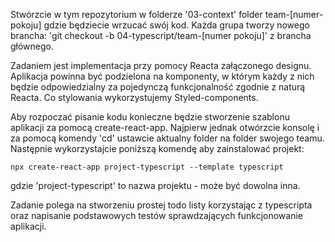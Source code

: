 Stwórzcie w tym repozytorium w folderze '03-context' folder team-[numer-pokoju] gdzie będziecie wrzucać swój kod. Każda grupa tworzy nowego brancha: 'git checkout -b 04-typescript/team-[numer pokoju]' z brancha głównego.

Zadaniem jest implementacja przy pomocy Reacta załączonego designu.
Aplikacja powinna być podzielona na komponenty, w którym każdy z nich będzie odpowiedzialny za pojedynczą funkcjonalność zgodnie z naturą Reacta. Co stylowania wykorzystujemy Styled-components.

Aby rozpoczać pisanie kodu konieczne będzie stworzenie szablonu aplikacji za pomocą create-react-app. Najpierw jednak otwórzcie konsolę i za pomocą komendy 'cd' ustawcie aktualny folder na folder swojego teamu. Następnie wykorzystajcie poniższą komendę aby zainstalować projekt:

```
npx create-react-app project-typescript --template typescript
```

gdzie 'project-typescript' to nazwa projektu - może być dowolna inna.

Zadanie polega na stworzeniu prostej todo listy korzystając z typescripta oraz napisanie podstawowych testów sprawdzających funkcjonowanie aplikacji.
